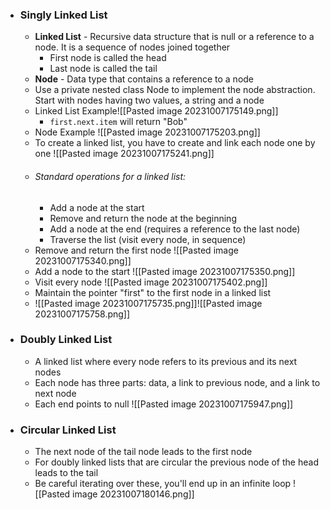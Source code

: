 - ### Singly Linked List
	- **Linked List** - Recursive data structure that is null or a reference to a node. It is a sequence of nodes joined together
		- First node is called the head
		- Last node is called the tail
	- **Node** - Data type that contains a reference to a node
	- Use a private nested class Node to implement the node abstraction. Start with nodes having two values, a string and a node
	- Linked List Example![[Pasted image 20231007175149.png]]
		- `first.next.item` will return "Bob"
	- Node Example ![[Pasted image 20231007175203.png]]
	- To create a linked list, you have to create and link each node one by one ![[Pasted image 20231007175241.png]]
	- ###### Standard operations for a linked list:
		- Add a node at the start
		- Remove and return the node at the beginning
		- Add a node at the end (requires a reference to the last node)
		- Traverse the list (visit every node, in sequence)
	- Remove and return the first node  ![[Pasted image 20231007175340.png]]
	- Add a node to the start ![[Pasted image 20231007175350.png]]
	- Visit every node ![[Pasted image 20231007175402.png]]
	- Maintain the pointer "first" to the first node in a linked list
	- ![[Pasted image 20231007175735.png]]![[Pasted image 20231007175758.png]]

- ### Doubly Linked List
	- A linked list where every node refers to its previous and its next nodes
	- Each node has three parts: data, a link to previous node, and a link to next node
	- Each end points to null ![[Pasted image 20231007175947.png]]
- ### Circular Linked List
	- The next node of the tail node leads to the first node
	- For doubly linked lists that are circular the previous node of the head leads to the tail 
	- Be careful iterating over these, you'll end up in an infinite loop ![[Pasted image 20231007180146.png]]
